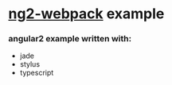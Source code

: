 # [ng2-webpack](https://github.com/rascada/ng2-webpack) example

### angular2 example written with:
- jade
- stylus
- typescript
